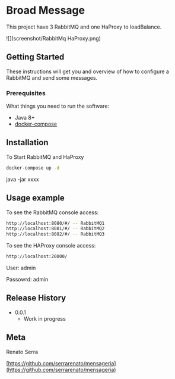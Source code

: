 # Broad Message

 This project have 3 RabbitMQ and one HaProxy to loadBalance.

![](screenshot/RabbitMq HaProxy.png)


## Getting Started

These instructions will get you and overview of how to configure a RabbitMQ and send some messages.

### Prerequisites

What things you need to run the software:

* Java 8+
* [docker-compose](https://docs.docker.com/compose/)

## Installation

To Start RabbitMQ and HaProxy

```sh
docker-compose up -d
```
java -jar xxxx

## Usage example

To see the RabbitMQ console access:

```sh
http://localhost:8080/#/ -- RabbitMQ1
http://localhost:8081/#/ -- RabbitMQ2
http://localhost:8082/#/ -- RabbitMQ3
```

To see the HAProxy console access:

```sh
http://localhost:20000/
```

User: admin

Passowrd: admin






## Release History

* 0.0.1
    * Work in progress

## Meta

Renato Serra 

[https://github.com/serrarenato/mensageria](https://github.com/serrarenato/mensageria)

